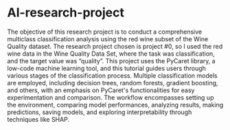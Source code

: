 # AI-research-project

The objective of this research project is to conduct a comprehensive multiclass classification analysis using the red wine subset of the Wine Quality dataset. The research project chosen is project #0, so I used the red wine data in the Wine Quality Data Set, where the task was classification, and the target value was “quality”. This project uses the PyCaret library, a low-code machine learning tool, and this tutorial guides users through various stages of the classification process. Multiple classification models are employed, including decision trees, random forests, gradient boosting, and others, with an emphasis on PyCaret's functionalities for easy experimentation and comparison. The workflow encompasses setting up the environment, comparing model performances, analyzing results, making predictions, saving models, and exploring interpretability through techniques like SHAP. 

